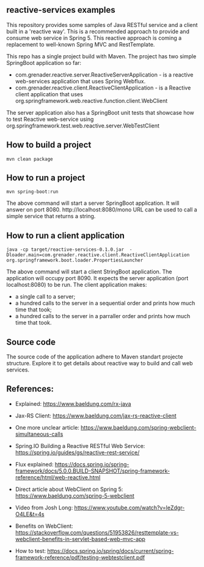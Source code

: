 ## reactive-services examples
This repository provides some samples of Java RESTful service and a client built in a 'reactive way'.
This is a recommended approach to provide and consume web service in Spring 5.
This reactive approach is coming a replacement to well-known Spring MVC and RestTemplate.

This repo has a single project build with Maven.
The project has two simple SpringBoot application so far:
* com.grenader.reactive.server.ReactiveServerApplication - is a reactive web-services application that uses Spring Webflux.
* com.grenader.reactive.client.ReactiveClientApplication - is a Reactive client application that uses org.springframework.web.reactive.function.client.WebClient

The server application also has a SpringBoot unit tests that showcase how to test Reactive web-service using org.springframework.test.web.reactive.server.WebTestClient

## How to build a project
```mvn clean package```

## How to run a project
```mvn spring-boot:run```

The above command will start a server SpringBoot application.
It will answer on port 8080. 
http://localhost:8080/mono URL can be used to call a simple service that returns a string.

## How to run a client application
```java -cp target/reactive-services-0.1.0.jar  -Dloader.main=com.grenader.reactive.client.ReactiveClientApplication org.springframework.boot.loader.PropertiesLauncher```

The above command will start a client StringBoot application. The application will occupy port 8090. It expects the server application (port localhost:8080) to be run.
The client application makes:
* a single call to a server;
* a hundred calls to the server in a sequential order and prints how much time that took;
* a hundred calls to the server in a parraller order and prints how much time that took.

## Source code
The source code of the application adhere to Maven standart projecte structure. Explore it to get details about reactive way to build and call web services.

## References:
* Explained: https://www.baeldung.com/rx-java
* Jax-RS Client: https://www.baeldung.com/jax-rs-reactive-client
* One more unclear article: https://www.baeldung.com/spring-webclient-simultaneous-calls

* Spring.IO Building a Reactive RESTful Web Service: https://spring.io/guides/gs/reactive-rest-service/
* Flux explained: https://docs.spring.io/spring-framework/docs/5.0.0.BUILD-SNAPSHOT/spring-framework-reference/html/web-reactive.html

* Direct article about WebClient on Spring 5: https://www.baeldung.com/spring-5-webclient
* Video from Josh Long: https://www.youtube.com/watch?v=leZdgr-O4LE&t=4s

* Benefits on WebClient: https://stackoverflow.com/questions/51953826/resttemplate-vs-webclient-benefits-in-servlet-based-web-mvc-app
* How to test: https://docs.spring.io/spring/docs/current/spring-framework-reference/pdf/testing-webtestclient.pdf


